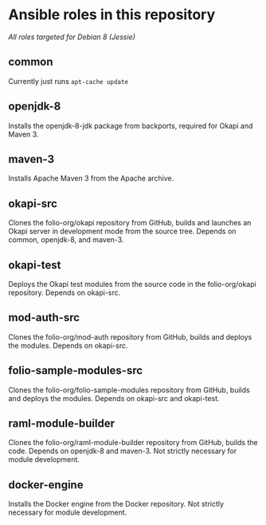 # Ansible roles in this repository

*All roles targeted for Debian 8 (Jessie)*

## common
Currently just runs `apt-cache update`

## openjdk-8
Installs the openjdk-8-jdk package from backports, required for Okapi
and Maven 3.

## maven-3
Installs Apache Maven 3 from the Apache archive.

## okapi-src
Clones the folio-org/okapi repository from GitHub, builds and launches
an Okapi server in development mode from the source tree. Depends on
common, openjdk-8, and maven-3.

## okapi-test
Deploys the Okapi test modules from the source code in the
folio-org/okapi repository. Depends on okapi-src.

## mod-auth-src
Clones the folio-org/mod-auth repository from GitHub, builds and
deploys the modules. Depends on okapi-src.

## folio-sample-modules-src
Clones the folio-org/folio-sample-modules repository from GitHub,
builds and deploys the modules. Depends on okapi-src and okapi-test.

## raml-module-builder
Clones the folio-org/raml-module-builder repository from GitHub,
builds the code. Depends on openjdk-8 and maven-3. Not strictly
necessary for module development.

## docker-engine
Installs the Docker engine from the Docker repository. Not strictly
necessary for module development.

